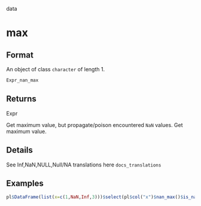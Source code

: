 data

# max

## Format

An object of class `character` of length 1.

```r
Expr_nan_max
```

## Returns

Expr

Get maximum value, but propagate/poison encountered `NaN` values. Get maximum value.

## Details

See Inf,NaN,NULL,Null/NA translations here `docs_translations`

## Examples

```r
pl$DataFrame(list(x=c(1,NaN,Inf,3)))$select(pl$col("x")$nan_max()$is_nan()) #is true
```